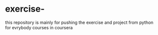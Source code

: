 # exercise-
this repository is mainly for pushing the exercise and project from python for evrybody  courses in coursera 

